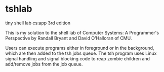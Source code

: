 # tshlab
tiny shell lab cs:app 3rd edition

This is my solution to the shell lab of Computer Systems: A Programmer's Perspective by Randall Bryant and David O'Halloran of CMU.

Users can execute programs either in foreground or in the background, which are then added to the tsh jobs queue.  The tsh program uses Linux signal handling and signal blocking code to reap zombie children and add/remove jobs from the job queue.
